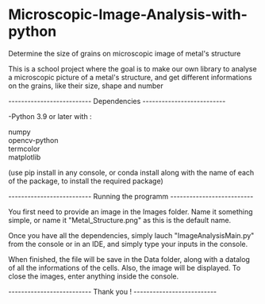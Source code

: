 # Microscopic-Image-Analysis-with-python
Determine the size of grains on microscopic image of metal's structure

This is a school project where the goal is to make our own library to analyse a microscopic picture of a metal's structure, 
and get different informations on the grains, like their size, shape and number

-------------------------- Dependencies --------------------------

-Python 3.9 or later with :

numpy  
opencv-python  
termcolor  
matplotlib  

(use pip install in any console, or conda install along with the name of each of the package, to install the required package)


-------------------------- Running the programm --------------------------

You first need to provide an image in the Images folder. Name it something simple, or name it "Metal_Structure.png" as this is the default name. 

Once you have all the dependencies, simply lauch "ImageAnalysisMain.py" from the console or in an IDE, and simply type your inputs in the console.

When finished, the file will be save in the Data folder, along with a datalog of all the informations of the cells. Also, the image will be displayed.
To close the images, enter anything inside the console.

-------------------------- Thank you ! --------------------------
